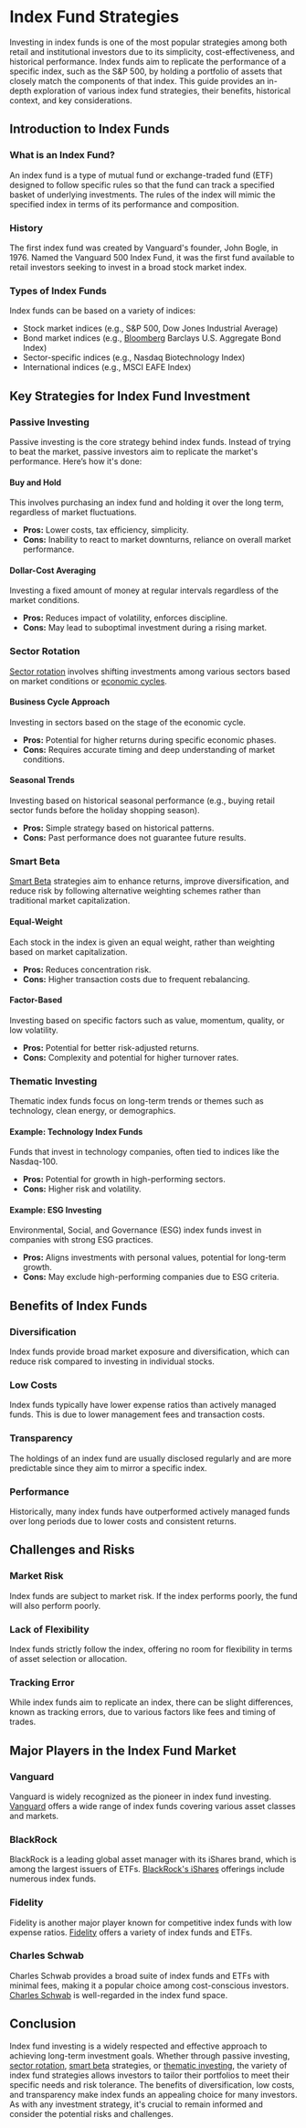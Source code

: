 # Index Fund Strategies

Investing in index funds is one of the most popular strategies among both retail and institutional investors due to its simplicity, cost-effectiveness, and historical performance. Index funds aim to replicate the performance of a specific index, such as the S&P 500, by holding a portfolio of assets that closely match the components of that index. This guide provides an in-depth exploration of various index fund strategies, their benefits, historical context, and key considerations.

## Introduction to Index Funds

### What is an Index Fund?
An index fund is a type of mutual fund or exchange-traded fund (ETF) designed to follow specific rules so that the fund can track a specified basket of underlying investments. The rules of the index will mimic the specified index in terms of its performance and composition.

### History
The first index fund was created by Vanguard's founder, John Bogle, in 1976. Named the Vanguard 500 Index Fund, it was the first fund available to retail investors seeking to invest in a broad stock market index.

### Types of Index Funds
Index funds can be based on a variety of indices:
- Stock market indices (e.g., S&P 500, Dow Jones Industrial Average)
- Bond market indices (e.g., [Bloomberg](../b/bloomberg.md) Barclays U.S. Aggregate Bond Index)
- Sector-specific indices (e.g., Nasdaq Biotechnology Index)
- International indices (e.g., MSCI EAFE Index)

## Key Strategies for Index Fund Investment

### Passive Investing
Passive investing is the core strategy behind index funds. Instead of trying to beat the market, passive investors aim to replicate the market's performance. Here’s how it's done:

#### Buy and Hold
This involves purchasing an index fund and holding it over the long term, regardless of market fluctuations.
- **Pros:** Lower costs, tax efficiency, simplicity.
- **Cons:** Inability to react to market downturns, reliance on overall market performance.

#### Dollar-Cost Averaging
Investing a fixed amount of money at regular intervals regardless of the market conditions.
- **Pros:** Reduces impact of volatility, enforces discipline.
- **Cons:** May lead to suboptimal investment during a rising market.

### Sector Rotation
[Sector rotation](../s/sector_rotation.md) involves shifting investments among various sectors based on market conditions or [economic cycles](../e/economic_cycles.md).

#### Business Cycle Approach
Investing in sectors based on the stage of the economic cycle.
- **Pros:** Potential for higher returns during specific economic phases.
- **Cons:** Requires accurate timing and deep understanding of market conditions.

#### Seasonal Trends
Investing based on historical seasonal performance (e.g., buying retail sector funds before the holiday shopping season).
- **Pros:** Simple strategy based on historical patterns.
- **Cons:** Past performance does not guarantee future results.

### Smart Beta
[Smart Beta](../s/smart_beta.md) strategies aim to enhance returns, improve diversification, and reduce risk by following alternative weighting schemes rather than traditional market capitalization.

#### Equal-Weight
Each stock in the index is given an equal weight, rather than weighting based on market capitalization.
- **Pros:** Reduces concentration risk.
- **Cons:** Higher transaction costs due to frequent rebalancing.

#### Factor-Based
Investing based on specific factors such as value, momentum, quality, or low volatility.
- **Pros:** Potential for better risk-adjusted returns.
- **Cons:** Complexity and potential for higher turnover rates.

### Thematic Investing
Thematic index funds focus on long-term trends or themes such as technology, clean energy, or demographics.

#### Example: Technology Index Funds
Funds that invest in technology companies, often tied to indices like the Nasdaq-100.
- **Pros:** Potential for growth in high-performing sectors.
- **Cons:** Higher risk and volatility.

#### Example: ESG Investing
Environmental, Social, and Governance (ESG) index funds invest in companies with strong ESG practices.
- **Pros:** Aligns investments with personal values, potential for long-term growth.
- **Cons:** May exclude high-performing companies due to ESG criteria.

## Benefits of Index Funds

### Diversification
Index funds provide broad market exposure and diversification, which can reduce risk compared to investing in individual stocks.

### Low Costs
Index funds typically have lower expense ratios than actively managed funds. This is due to lower management fees and transaction costs.

### Transparency
The holdings of an index fund are usually disclosed regularly and are more predictable since they aim to mirror a specific index.

### Performance
Historically, many index funds have outperformed actively managed funds over long periods due to lower costs and consistent returns.

## Challenges and Risks

### Market Risk
Index funds are subject to market risk. If the index performs poorly, the fund will also perform poorly.

### Lack of Flexibility
Index funds strictly follow the index, offering no room for flexibility in terms of asset selection or allocation.

### Tracking Error
While index funds aim to replicate an index, there can be slight differences, known as tracking errors, due to various factors like fees and timing of trades.

## Major Players in the Index Fund Market

### Vanguard
Vanguard is widely recognized as the pioneer in index fund investing. [Vanguard](https://www.vanguard.com) offers a wide range of index funds covering various asset classes and markets.

### BlackRock
BlackRock is a leading global asset manager with its iShares brand, which is among the largest issuers of ETFs. [BlackRock's iShares](https://www.ishares.com) offerings include numerous index funds.

### Fidelity
Fidelity is another major player known for competitive index funds with low expense ratios. [Fidelity](https://www.fidelity.com) offers a variety of index funds and ETFs.

### Charles Schwab
Charles Schwab provides a broad suite of index funds and ETFs with minimal fees, making it a popular choice among cost-conscious investors. [Charles Schwab](https://www.schwab.com) is well-regarded in the index fund space.

## Conclusion

Index fund investing is a widely respected and effective approach to achieving long-term investment goals. Whether through passive investing, [sector rotation](../s/sector_rotation.md), [smart beta](../s/smart_beta.md) strategies, or [thematic investing](../t/thematic_investing.md), the variety of index fund strategies allows investors to tailor their portfolios to meet their specific needs and risk tolerance. The benefits of diversification, low costs, and transparency make index funds an appealing choice for many investors. As with any investment strategy, it's crucial to remain informed and consider the potential risks and challenges.